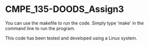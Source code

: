 # CMPE_135-DOODS_Assign3

You can use the makefile to run the code.
Simply type 'make' in the command line to run the program.

This code has been tested and developed using a Linux system.
